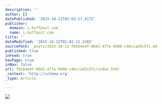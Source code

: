 ```yaml
---
description: ''
author: []
datePublished: '2015-10-12T02:03:17.417Z'
publisher:
  domain: i.huffpost.com
  name: i.huffpost.com
title: ''
dateModified: '2015-10-12T02:02:12.230Z'
sourcePath: _posts/2015-10-12-f02b4edf-8042-477e-9400-c46ccad3c5fc.md
published: true
inFeed: true
hasPage: true
inNav: false
url: f02b4edf-8042-477e-9400-c46ccad3c5fc/index.html
_context: 'http://schema.org'
_type: Article

---
```

![](http://i.huffpost.com/gen/1652863/images/o-BITCOIN-facebook.jpg)